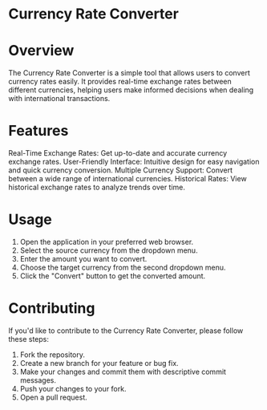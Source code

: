 # Currency Rate Converter

# Overview

The Currency Rate Converter is a simple tool that allows users to convert currency rates easily. It provides real-time exchange rates between different currencies, helping users make informed decisions when dealing with international transactions.

# Features

Real-Time Exchange Rates: Get up-to-date and accurate currency exchange rates.
User-Friendly Interface: Intuitive design for easy navigation and quick currency conversion.
Multiple Currency Support: Convert between a wide range of international currencies.
Historical Rates: View historical exchange rates to analyze trends over time.

# Usage

1. Open the application in your preferred web browser.
2. Select the source currency from the dropdown menu.
3. Enter the amount you want to convert.
4. Choose the target currency from the second dropdown menu.
5. Click the "Convert" button to get the converted amount.


# Contributing

If you'd like to contribute to the Currency Rate Converter, please follow these steps:

1. Fork the repository.
2. Create a new branch for your feature or bug fix.
3. Make your changes and commit them with descriptive commit messages.
4. Push your changes to your fork.
5. Open a pull request.